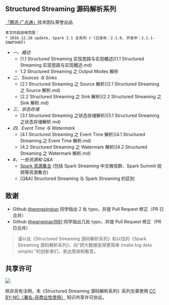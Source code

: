 ## Structured Streaming 源码解析系列

[「腾讯·广点通」](http://e.qq.com)技术团队荣誉出品

```
本文内容适用范围：
* 2016.12.28 update, Spark 2.1 全系列 √ (已发布：2.1.0, 开发中：2.1.1-SNAPSHOT)
```

- *一、概述*
  - [1.1 Structured Streaming 实现思路与实现概述](1.1 Structured Streaming 实现思路与实现概述.md)
  - 1.2 Structured Streaming 之 Output Modes 解析
- *二、Sources 与 Sinks*
  - [2.1 Structured Streaming 之 Source 解析](2.1 Structured Streaming 之 Source 解析.md)
  - [2.2 Structured Streaming 之 Sink 解析](2.2 Structured Streaming 之 Sink 解析.md)
- *三、状态存储*
  - [3.1 Structured Streaming 之状态存储解析](3.1 Structured Streaming 之状态存储解析.md)
- *四、Event Time 与 Watermark*
  - [4.1 Structured Streaming 之 Event Time 解析](4.1 Structured Streaming 之 Event Time 解析.md)
  - [4.2 Structured Streaming 之 Watermark 解析](4.2 Structured Streaming 之 Watermark 解析.md)
- *#、一些资源和 Q&A*
  - [Spark 资源集合](https://github.com/lw-lin/CoolplaySpark/tree/master/Spark%20%E8%B5%84%E6%BA%90%E9%9B%86%E5%90%88) (包括 Spark Streaming 中文微信群、Spark Summit 视频等资源集合)
  - [Q&A] Structured Streaming 与 Spark Streaming 的区别

## 致谢

- Github [@wongxingjun](http://github.com/wongxingjun) 同学指出 2 处 typo，并提 Pull Request 修正（PR 已合并）
- Github [@wangmiao1981](http://github.com/wangmiao1981) 同学指出几处 typo，并提 Pull Request 修正（PR 已合并）

> 谨以此《Structured Streaming 源码解析系列》和以往的《Spark Streaming 源码解析系列》，向“把大数据变得更简单 (make big data simple) ”的创新者们，表达感谢和敬意。

## 共享许可

![](https://licensebuttons.net/l/by-nc/4.0/88x31.png)

除非另有注明，本《Structured Streaming 源码解析系列》系列文章使用 [CC BY-NC（署名-非商业性使用）](https://creativecommons.org/licenses/by-nc/4.0/) 知识共享许可协议。
